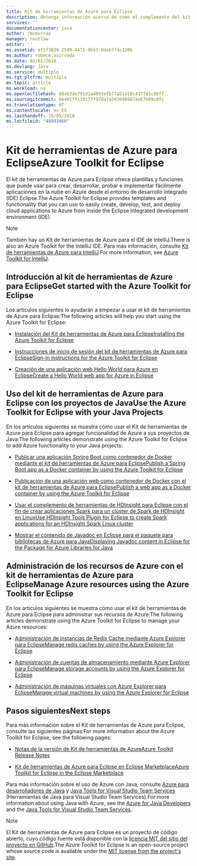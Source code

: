 ```yaml
---
title: Kit de herramientas de Azure para Eclipse
description: Obtenga información acerca de cómo el complemento del kit de herramientas de Azure para Eclipse le ayuda a crear e implementar aplicaciones en la nube en Azure.
services: ''
documentationcenter: java
author: rmcmurray
manager: routlaw
editor: ''
ms.assetid: ef2f3839-2549-4471-9b53-0deb7f4c128b
ms.author: robmcm;asirveda
ms.date: 02/01/2018
ms.devlang: Java
ms.service: multiple
ms.tgt_pltfrm: multiple
ms.topic: article
ms.workload: na
ms.openlocfilehash: d8ab3de791d1a4893efb77a51418c437f81c86ff
ms.sourcegitcommit: b64017f119177f97da7a5930489874e67b09c0fc
ms.translationtype: HT
ms.contentlocale: es-ES
ms.lasthandoff: 10/09/2018
ms.locfileid: "48893466"
---
```

# <a name="azure-toolkit-for-eclipse"></a><span data-ttu-id="f2ad8-103">Kit de herramientas de Azure para Eclipse</span><span class="sxs-lookup"><span data-stu-id="f2ad8-103">Azure Toolkit for Eclipse</span></span>

<span data-ttu-id="f2ad8-104">El kit de herramientas de Azure para Eclipse ofrece plantillas y funciones que puede usar para crear, desarrollar, probar e implementar fácilmente aplicaciones en la nube en Azure desde el entorno de desarrollo integrado (IDE) Eclipse.</span><span class="sxs-lookup"><span data-stu-id="f2ad8-104">The Azure Toolkit for Eclipse provides templates and functionality that you can use to easily create, develop, test, and deploy cloud applications to Azure from inside the Eclipse integrated development environment (IDE).</span></span>

> [!NOTE]
> 
> <span data-ttu-id="f2ad8-105">También hay un Kit de herramientas de Azure para el IDE de IntelliJ.</span><span class="sxs-lookup"><span data-stu-id="f2ad8-105">There is also an Azure Toolkit for the IntelliJ IDE.</span></span> <span data-ttu-id="f2ad8-106">Para más información, consulte [Kit de herramientas de Azure para IntelliJ](../intellij/azure-toolkit-for-intellij.md).</span><span class="sxs-lookup"><span data-stu-id="f2ad8-106">For more information, see [Azure Toolkit for IntelliJ](../intellij/azure-toolkit-for-intellij.md).</span></span>
> 

## <a name="get-started-with-the-azure-toolkit-for-eclipse"></a><span data-ttu-id="f2ad8-107">Introducción al kit de herramientas de Azure para Eclipse</span><span class="sxs-lookup"><span data-stu-id="f2ad8-107">Get started with the Azure Toolkit for Eclipse</span></span>
<span data-ttu-id="f2ad8-108">Los artículos siguientes lo ayudarán a empezar a usar el kit de herramientas de Azure para Eclipse:</span><span class="sxs-lookup"><span data-stu-id="f2ad8-108">The following articles will help you start using the Azure Toolkit for Eclipse:</span></span>

* [<span data-ttu-id="f2ad8-109">Instalación del Kit de herramientas de Azure para Eclipse</span><span class="sxs-lookup"><span data-stu-id="f2ad8-109">Installing the Azure Toolkit for Eclipse</span></span>](azure-toolkit-for-eclipse-installation.md)

* [<span data-ttu-id="f2ad8-110">Instrucciones de inicio de sesión del kit de herramientas de Azure para Eclipse</span><span class="sxs-lookup"><span data-stu-id="f2ad8-110">Sign-in instructions for the Azure Toolkit for Eclipse</span></span>](azure-toolkit-for-eclipse-sign-in-instructions.md)

* [<span data-ttu-id="f2ad8-111">Creación de una aplicación web Hello World para Azure en Eclipse</span><span class="sxs-lookup"><span data-stu-id="f2ad8-111">Create a Hello World web app for Azure in Eclipse</span></span>](azure-toolkit-for-eclipse-create-hello-world-web-app.md)

## <a name="use-the-azure-toolkit-for-eclipse-with-your-java-projects"></a><span data-ttu-id="f2ad8-112">Uso del kit de herramientas de Azure para Eclipse con los proyectos de Java</span><span class="sxs-lookup"><span data-stu-id="f2ad8-112">Use the Azure Toolkit for Eclipse with your Java Projects</span></span>
<span data-ttu-id="f2ad8-113">En los artículos siguientes se muestra cómo usar el Kit de herramientas de Azure para Eclipse para agregar funcionalidad de Azure a sus proyectos de Java:</span><span class="sxs-lookup"><span data-stu-id="f2ad8-113">The following articles demonstrate using the Azure Toolkit for Eclipse to add Azure functionality to your Java projects:</span></span>

* [<span data-ttu-id="f2ad8-114">Publicar una aplicación Spring Boot como contenedor de Docker mediante el kit de herramientas de Azure para Eclipse</span><span class="sxs-lookup"><span data-stu-id="f2ad8-114">Publish a Spring Boot app as a Docker container by using the Azure Toolkit for Eclipse</span></span>](azure-toolkit-for-eclipse-publish-spring-boot-docker-app.md)

* [<span data-ttu-id="f2ad8-115">Publicación de una aplicación web como contenedor de Docker con el kit de herramientas de Azure para Eclipse</span><span class="sxs-lookup"><span data-stu-id="f2ad8-115">Publish a web app as a Docker container by using the Azure Toolkit for Eclipse</span></span>](azure-toolkit-for-eclipse-publish-as-docker-container.md)

* [<span data-ttu-id="f2ad8-116">Usar el complemento de herramientas de HDInsight para Eclipse con el fin de crear aplicaciones Spark para un clúster de Spark de HDInsight en Linux</span><span class="sxs-lookup"><span data-stu-id="f2ad8-116">Use HDInsight Tools Plugin for Eclipse to create Spark applications for an HDInsight Spark Linux cluster</span></span>](/azure/hdinsight/hdinsight-apache-spark-eclipse-tool-plugin)

* [<span data-ttu-id="f2ad8-117">Mostrar el contenido de Javadoc en Eclipse para el paquete para bibliotecas de Azure para Java</span><span class="sxs-lookup"><span data-stu-id="f2ad8-117">Displaying Javadoc content in Eclipse for the Package for Azure Libraries for Java</span></span>](azure-toolkit-for-eclipse-displaying-javadoc-content-for-azure-libraries.md)

## <a name="manage-azure-resources-using-the-azure-toolkit-for-eclipse"></a><span data-ttu-id="f2ad8-118">Administración de los recursos de Azure con el kit de herramientas de Azure para Eclipse</span><span class="sxs-lookup"><span data-stu-id="f2ad8-118">Manage Azure resources using the Azure Toolkit for Eclipse</span></span>
<span data-ttu-id="f2ad8-119">En los artículos siguientes se muestra cómo usar el kit de herramientas de Azure para Eclipse para administrar sus recursos de Azure:</span><span class="sxs-lookup"><span data-stu-id="f2ad8-119">The following articles demonstrate using the Azure Toolkit for Eclipse to manage your Azure resources:</span></span>

* [<span data-ttu-id="f2ad8-120">Administración de instancias de Redis Cache mediante Azure Explorer para Eclipse</span><span class="sxs-lookup"><span data-stu-id="f2ad8-120">Manage redis caches by using the Azure Explorer for Eclipse</span></span>](azure-toolkit-for-eclipse-managing-redis-caches-using-azure-explorer.md)

* [<span data-ttu-id="f2ad8-121">Administración de cuentas de almacenamiento mediante Azure Explorer para Eclipse</span><span class="sxs-lookup"><span data-stu-id="f2ad8-121">Manage storage accounts by using the Azure Explorer for Eclipse</span></span>](azure-toolkit-for-eclipse-managing-storage-accounts-using-azure-explorer.md)

* [<span data-ttu-id="f2ad8-122">Administración de máquinas virtuales con Azure Explorer para Eclipse</span><span class="sxs-lookup"><span data-stu-id="f2ad8-122">Manage virtual machines by using the Azure Explorer for Eclipse</span></span>](azure-toolkit-for-eclipse-managing-virtual-machines-using-azure-explorer.md)

## <a name="next-steps"></a><span data-ttu-id="f2ad8-123">Pasos siguientes</span><span class="sxs-lookup"><span data-stu-id="f2ad8-123">Next steps</span></span>

<span data-ttu-id="f2ad8-124">Para más información sobre el Kit de herramientas de Azure para Eclipse, consulte las siguientes páginas:</span><span class="sxs-lookup"><span data-stu-id="f2ad8-124">For more information about the Azure Toolkit for Eclipse, see the following pages:</span></span>

* [<span data-ttu-id="f2ad8-125">Notas de la versión de Kit de herramientas de Azure</span><span class="sxs-lookup"><span data-stu-id="f2ad8-125">Azure Toolkit Release Notes</span></span>](https://github.com/Microsoft/azure-tools-for-java/releases)

* [<span data-ttu-id="f2ad8-126">Kit de herramientas de Azure para Eclipse en Eclipse Marketplace</span><span class="sxs-lookup"><span data-stu-id="f2ad8-126">Azure Toolkit for Eclipse in the Eclipse Marketplace</span></span>](http://marketplace.eclipse.org/content/azure-toolkit-eclipse)

<span data-ttu-id="f2ad8-127">Para más información sobre el uso de Azure con Java, consulte [Azure para desarrolladores de Java](https://docs.microsoft.com/java/azure/) y [Java Tools for Visual Studio Team Services](https://java.visualstudio.com/) (Herramientas de Java para Visual Studio Team Services).</span><span class="sxs-lookup"><span data-stu-id="f2ad8-127">For more information about using Java with Azure, see the [Azure for Java Developers](https://docs.microsoft.com/java/azure/) and the [Java Tools for Visual Studio Team Services](https://java.visualstudio.com/).</span></span>

<!-- [!INCLUDE [azure-toolkit-for-eclipse-additional-resources](../includes/azure-toolkit-for-eclipse-additional-resources.md)] -->

> [!NOTE]
> 
> <span data-ttu-id="f2ad8-128">El Kit de herramientas de Azure para Eclipse es un proyecto de código abierto, cuyo código fuente está disponible con la [licencia MIT del sitio del proyecto en GitHub](https://github.com/microsoft/azure-tools-for-java).</span><span class="sxs-lookup"><span data-stu-id="f2ad8-128">The Azure Toolkit for Eclipse is an open-source project whose source code is available under the [MIT license from the project's site](https://github.com/microsoft/azure-tools-for-java).</span></span>
> 

<!-- URL List -->

[Azure for Java Developers]: https://docs.microsoft.com/java/azure
[Java Tools for Visual Studio Team Services]: https://java.visualstudio.com/

<!-- Temporarily Deprecated URLs -->

<!-- [Deploying large deployments](azure-toolkit-for-eclipse-deploying-large-deployments.md) -->
<!-- [How to Maintain Session Data with Session Affinity]: http://go.microsoft.com/fwlink/?LinkID=699539 -->
<!-- [How to Use Co-located Caching]: http://go.microsoft.com/fwlink/?LinkID=699542 -->
<!-- [How to Use Dedicated Caching]: http://go.microsoft.com/fwlink/?LinkID=699543 -->
<!-- [How to Use JMS with AMQP 1.0 in Azure with Eclipse]: http://go.microsoft.com/fwlink/?LinkID=699544 -->
<!-- [How to Use SSL Offloading]: http://go.microsoft.com/fwlink/?LinkID=699545 -->
<!-- [SSL Offloading]: http://go.microsoft.com/fwlink/?LinkID=699549 -->
<!-- [Using the Azure Service Runtime Library in JSP]: http://go.microsoft.com/fwlink/?LinkID=699551 -->
<!-- [How to Authenticate Web Users with Azure Access Control Service Using Eclipse]: /azure/active-directory/active-directory-java-authenticate-users-access-control-eclipse.md -->
<!-- [Debug a Java Web App on Azure in Eclipse]: /azure/app-service-web/app-service-web-debug-java-web-app-in-eclipse.md -->
<!-- [Debugging Azure Applications in Eclipse]: azure-toolkit-for-eclipse-debugging-azure-applications.md -->

<!-- Legacy MSDN URL = https://msdn.microsoft.com/library/azure/hh694271.aspx -->
